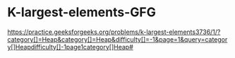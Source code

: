 # K-largest-elements-GFG


https://practice.geeksforgeeks.org/problems/k-largest-elements3736/1/?category[]=Heap&category[]=Heap&difficulty[]=-1&page=1&query=category[]Heapdifficulty[]-1page1category[]Heap#
